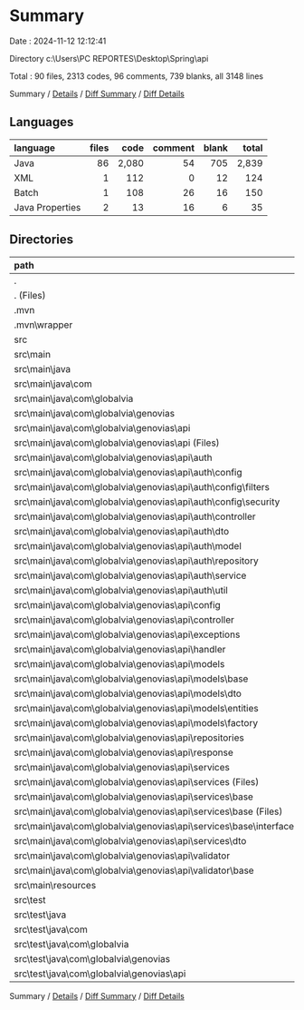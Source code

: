 # Summary

Date : 2024-11-12 12:12:41

Directory c:\\Users\\PC REPORTES\\Desktop\\Spring\\api

Total : 90 files,  2313 codes, 96 comments, 739 blanks, all 3148 lines

Summary / [Details](details.md) / [Diff Summary](diff.md) / [Diff Details](diff-details.md)

## Languages
| language | files | code | comment | blank | total |
| :--- | ---: | ---: | ---: | ---: | ---: |
| Java | 86 | 2,080 | 54 | 705 | 2,839 |
| XML | 1 | 112 | 0 | 12 | 124 |
| Batch | 1 | 108 | 26 | 16 | 150 |
| Java Properties | 2 | 13 | 16 | 6 | 35 |

## Directories
| path | files | code | comment | blank | total |
| :--- | ---: | ---: | ---: | ---: | ---: |
| . | 90 | 2,313 | 96 | 739 | 3,148 |
| . (Files) | 2 | 220 | 26 | 28 | 274 |
| .mvn | 1 | 3 | 16 | 1 | 20 |
| .mvn\\wrapper | 1 | 3 | 16 | 1 | 20 |
| src | 87 | 2,090 | 54 | 710 | 2,854 |
| src\\main | 86 | 2,081 | 54 | 705 | 2,840 |
| src\\main\\java | 85 | 2,071 | 54 | 700 | 2,825 |
| src\\main\\java\\com | 85 | 2,071 | 54 | 700 | 2,825 |
| src\\main\\java\\com\\globalvia | 85 | 2,071 | 54 | 700 | 2,825 |
| src\\main\\java\\com\\globalvia\\genovias | 85 | 2,071 | 54 | 700 | 2,825 |
| src\\main\\java\\com\\globalvia\\genovias\\api | 85 | 2,071 | 54 | 700 | 2,825 |
| src\\main\\java\\com\\globalvia\\genovias\\api (Files) | 1 | 9 | 0 | 4 | 13 |
| src\\main\\java\\com\\globalvia\\genovias\\api\\auth | 13 | 379 | 1 | 124 | 504 |
| src\\main\\java\\com\\globalvia\\genovias\\api\\auth\\config | 2 | 97 | 0 | 25 | 122 |
| src\\main\\java\\com\\globalvia\\genovias\\api\\auth\\config\\filters | 1 | 42 | 0 | 14 | 56 |
| src\\main\\java\\com\\globalvia\\genovias\\api\\auth\\config\\security | 1 | 55 | 0 | 11 | 66 |
| src\\main\\java\\com\\globalvia\\genovias\\api\\auth\\controller | 1 | 27 | 0 | 12 | 39 |
| src\\main\\java\\com\\globalvia\\genovias\\api\\auth\\dto | 4 | 31 | 0 | 9 | 40 |
| src\\main\\java\\com\\globalvia\\genovias\\api\\auth\\model | 2 | 58 | 0 | 16 | 74 |
| src\\main\\java\\com\\globalvia\\genovias\\api\\auth\\repository | 2 | 16 | 0 | 12 | 28 |
| src\\main\\java\\com\\globalvia\\genovias\\api\\auth\\service | 1 | 89 | 1 | 35 | 125 |
| src\\main\\java\\com\\globalvia\\genovias\\api\\auth\\util | 1 | 61 | 0 | 15 | 76 |
| src\\main\\java\\com\\globalvia\\genovias\\api\\config | 6 | 235 | 2 | 51 | 288 |
| src\\main\\java\\com\\globalvia\\genovias\\api\\controller | 6 | 106 | 0 | 41 | 147 |
| src\\main\\java\\com\\globalvia\\genovias\\api\\exceptions | 2 | 12 | 0 | 6 | 18 |
| src\\main\\java\\com\\globalvia\\genovias\\api\\handler | 1 | 42 | 1 | 11 | 54 |
| src\\main\\java\\com\\globalvia\\genovias\\api\\models | 28 | 844 | 36 | 252 | 1,132 |
| src\\main\\java\\com\\globalvia\\genovias\\api\\models\\base | 3 | 14 | 36 | 10 | 60 |
| src\\main\\java\\com\\globalvia\\genovias\\api\\models\\dto | 11 | 248 | 0 | 103 | 351 |
| src\\main\\java\\com\\globalvia\\genovias\\api\\models\\entities | 13 | 572 | 0 | 135 | 707 |
| src\\main\\java\\com\\globalvia\\genovias\\api\\models\\factory | 1 | 10 | 0 | 4 | 14 |
| src\\main\\java\\com\\globalvia\\genovias\\api\\repositories | 12 | 58 | 0 | 54 | 112 |
| src\\main\\java\\com\\globalvia\\genovias\\api\\response | 2 | 14 | 0 | 8 | 22 |
| src\\main\\java\\com\\globalvia\\genovias\\api\\services | 11 | 332 | 12 | 128 | 472 |
| src\\main\\java\\com\\globalvia\\genovias\\api\\services (Files) | 1 | 15 | 0 | 6 | 21 |
| src\\main\\java\\com\\globalvia\\genovias\\api\\services\\base | 3 | 150 | 12 | 49 | 211 |
| src\\main\\java\\com\\globalvia\\genovias\\api\\services\\base (Files) | 2 | 128 | 12 | 38 | 178 |
| src\\main\\java\\com\\globalvia\\genovias\\api\\services\\base\\interfaces | 1 | 22 | 0 | 11 | 33 |
| src\\main\\java\\com\\globalvia\\genovias\\api\\services\\dto | 7 | 167 | 0 | 73 | 240 |
| src\\main\\java\\com\\globalvia\\genovias\\api\\validator | 3 | 40 | 2 | 21 | 63 |
| src\\main\\java\\com\\globalvia\\genovias\\api\\validator\\base | 3 | 40 | 2 | 21 | 63 |
| src\\main\\resources | 1 | 10 | 0 | 5 | 15 |
| src\\test | 1 | 9 | 0 | 5 | 14 |
| src\\test\\java | 1 | 9 | 0 | 5 | 14 |
| src\\test\\java\\com | 1 | 9 | 0 | 5 | 14 |
| src\\test\\java\\com\\globalvia | 1 | 9 | 0 | 5 | 14 |
| src\\test\\java\\com\\globalvia\\genovias | 1 | 9 | 0 | 5 | 14 |
| src\\test\\java\\com\\globalvia\\genovias\\api | 1 | 9 | 0 | 5 | 14 |

Summary / [Details](details.md) / [Diff Summary](diff.md) / [Diff Details](diff-details.md)